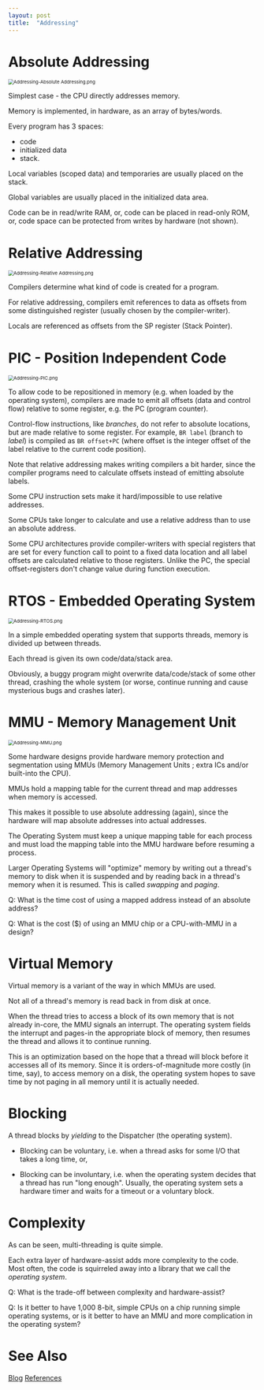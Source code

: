 ```yaml
---
layout: post
title:  "Addressing"
---
```


# Absolute Addressing

<img src="https://github.com/guitarvydas/guitarvydas.github.io/blob/master/assets/Addressing-Absolute%20Addressing.png?raw=true" alt="Addressing-Absolute Addressing.png" style="zoom: 67%;" />

Simplest case - the CPU directly addresses memory.

Memory is implemented, in hardware, as an array of bytes/words.

Every program has 3 spaces:

- code
- initialized data
- stack.

Local variables (scoped data) and temporaries are usually placed on the stack. 

Global variables are usually placed in the initialized data area.

Code can be in read/write RAM, or, code can be placed in read-only ROM, or, code space can be protected from writes by hardware (not shown). 

# Relative Addressing

<img src="https://github.com/guitarvydas/guitarvydas.github.io/blob/master/assets/Addressing-Relative%20Addressing.png?raw=true" alt="Addressing-Relative Addressing.png" style="zoom:67%;" />

Compilers determine what kind of code is created for a program.

For relative addressing, compilers emit references to data as offsets from some distinguished register (usually chosen by the compiler-writer).

Locals are referenced as offsets from the SP register (Stack Pointer).

# PIC - Position Independent Code

<img src="https://github.com/guitarvydas/guitarvydas.github.io/blob/master/assets/Addressing-PIC.png?raw=true" alt="Addressing-PIC.png" style="zoom:67%;" />

To allow code to be repositioned in memory (e.g. when loaded by the operating system), compilers are made to emit all offsets (data and control flow) relative to some register, e.g. the PC (program counter).

Control-flow instructions, like *branches*, do not refer to absolute locations, but are made relative to some register.  For example, `BR label` (branch to *label*) is compiled as `BR offset+PC` (where offset is the integer offset of the label relative to the current code position).

Note that relative addressing makes writing compilers a bit harder, since the compiler programs need to calculate offsets instead of emitting absolute labels. 

Some CPU instruction sets make it hard/impossible to use relative addresses.  

Some CPUs take longer to calculate and use a relative address than to use an absolute address.

Some CPU architectures provide compiler-writers with special registers that are set for every function call to point to a fixed data location and all label offsets are calculated relative to those registers.  Unlike the PC, the special offset-registers don't change value during function execution.

# RTOS - Embedded Operating System



<img src="https://github.com/guitarvydas/guitarvydas.github.io/blob/master/assets/Addressing-RTOS.png?raw=true" alt="Addressing-RTOS.png" style="zoom:67%;" />

In a simple embedded operating system that supports threads, memory is divided up between threads.  

Each thread is given its own code/data/stack area.

Obviously, a buggy program might overwrite data/code/stack of some other thread, crashing the whole system (or worse, continue running and cause mysterious bugs and crashes later).

# MMU - Memory Management Unit

<img src="https://github.com/guitarvydas/guitarvydas.github.io/blob/master/assets/Addressing-MMU.png?raw=true" alt="Addressing-MMU.png" style="zoom:67%;" />

Some hardware designs provide hardware memory protection and segmentation using MMUs (Memory Management Units ; extra ICs and/or built-into the CPU).

MMUs hold a mapping table for the current thread and map addresses when memory is accessed.

This makes it possible to use absolute addressing (again), since the hardware will map absolute addresses into actual addresses.

The Operating System must keep a unique mapping table for each process and must load the mapping table into the MMU hardware before resuming a process.

Larger Operating Systems will "optimize" memory by writing out a thread's memory to disk when it is suspended and by reading back in a thread's memory when it is resumed.  This is called *swapping* and *paging*.

Q: What is the time cost of using a mapped address instead of an absolute address?

Q: What is the cost ($) of using an MMU chip or a CPU-with-MMU in a design?

# Virtual Memory

Virtual memory is a variant of the way in which MMUs are used.

Not all of a thread's memory is read back in from disk at once.

When the thread tries to access a block of its own memory that is not already in-core, the MMU signals an interrupt.  The operating system fields the interrupt and pages-in the appropriate block of memory, then resumes the thread and allows it to continue running.

This is an optimization based on the hope that a thread will block before it accesses all of its memory. Since it is orders-of-magnitude more costly (in time, say), to access memory on a disk, the operating system hopes to save time by not paging in all memory until it is actually needed.

# Blocking

A thread blocks by *yielding* to the Dispatcher (the operating system).

- Blocking can be voluntary, i.e. when a thread asks for some I/O that takes a long time, or,

- Blocking can be involuntary, i.e. when the operating system decides that a thread has run "long enough".  Usually, the operating system sets a hardware timer and waits for a timeout or a voluntary block.

# Complexity

As can be seen, multi-threading is quite simple.

Each extra layer of hardware-assist adds more complexity to the code.  Most often, the code is squirreled away into a library that we call the *operating system*.

Q: What is the trade-off between complexity and hardware-assist?

Q: Is it better to have 1,000 8-bit, simple CPUs on a chip running simple operating systems, or is it better to have an MMU and more complication in the operating system?

# See Also

[Blog](https://guitarvydas.github.io)
[References](https://guitarvydas.github.io/2021/01/14/References.html)

<script src="https://utteranc.es/client.js" 
        repo="guitarvydas/guitarvydas.github.io" 
        issue-term="pathname" 
        theme="github-light" 
        crossorigin="anonymous" 
        async> 
</script> 
